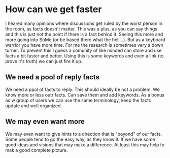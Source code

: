 # How can we get faster

I heared many opinions where discussions get ruled by the worst person in the room, as facts doesn't matter. This was a plus, as you can say things and this is just not the point if there is a fact behind it. Seeing this more and more going into SoMe (or be based there what the hell...).
But as a keyboard warrior you have more time. For me the research is sometimes very a down turner. To prevent this I guess a comunity of like minded can store and use facts a bit faster and better. Using this is some keywords and even a link (to prove it's truth) we can just fire it up. 

## We need a pool of reply facts
We need a ppol of facts to reply. This should ideally be not a problem. We know more or less outr facts. Can save them and add keywords. As a bonus as w group of users we can use the same terminology, keep the facts update and well organized. 

## We may even want more
We may even want to give hints to a direction that is "beyond" of our facts. Some people tend to go the easy way, as they know it. If we have some good ideas and visions that may make a difference. At least this may help to mak a good complete picture. 
